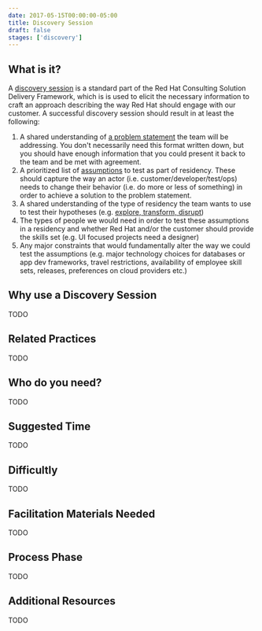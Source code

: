 ```yaml
---
date: 2017-05-15T00:00:00-05:00
title: Discovery Session
draft: false
stages: ['discovery']
---
```


## What is it?

A [discovery session](https://www.redhat.com/en/resources/discovery-session-consulting-datasheet) is a standard part of the Red Hat Consulting Solution Delivery Framework, which is is used to elicit the necessary information to craft an approach describing the way Red Hat should engage with our customer. A successful discovery session should result in at least the following:

1. A shared understanding of [a problem statement](https://pages.18f.gov/lean-product-design/2-problem-statement/) the team will be addressing. You don't necessarily need this format written down, but you should have enough information that you could present it back to the team and be met with agreement.
2. A prioritized list of [assumptions](https://pages.18f.gov/lean-product-design/3-identify-assumptions/) to test as part of residency. These should capture the way an actor (i.e. customer/developer/test/ops) needs to change their behavior (i.e. do more or less of something) in order to achieve a solution to the problem statement.
3. A shared understanding of the type of residency the team wants to use to test their hypotheses (e.g. [explore, transform, disrupt](https://youtu.be/G2_rw69ICWk?t=10m))
4. The types of people we would need in order to test these assumptions in a residency and whether Red Hat and/or the customer should provide the skills set (e.g. UI focused projects need a designer)
5. Any major constraints that would fundamentally alter the way we could test the assumptions (e.g. major technology choices for databases or app dev frameworks, travel restrictions, availability of employee skill sets, releases, preferences on cloud providers etc.)


## Why use a Discovery Session

TODO


## Related Practices

TODO


## Who do you need?

TODO


## Suggested Time

TODO


## Difficultly

TODO


## Facilitation Materials Needed

TODO


## Process Phase

TODO

## Additional Resources

TODO

